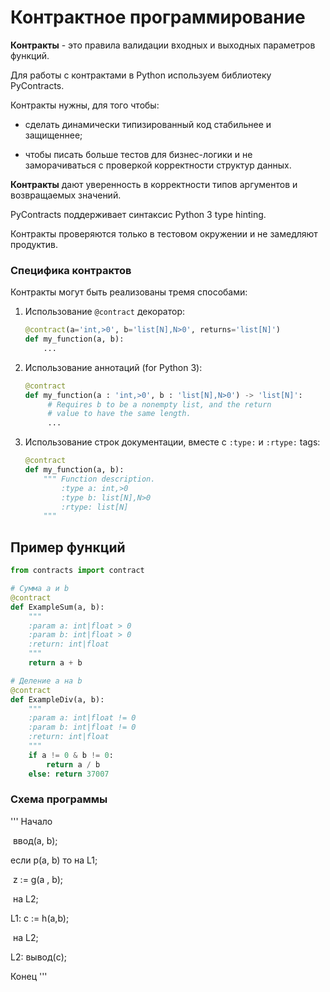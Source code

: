 # Контрактное программирование

**Контракты** - это правила валидации входных и выходных параметров функций.

Для работы с контрактами в Python используем библиотеку PyContracts.

Контракты нужны, для того чтобы:

- сделать динамически типизированный код стабильнее и защищеннее; 

- чтобы писать больше тестов для бизнес-логики и не заморачиваться с проверкой корректности структур данных.

**Контракты** дают уверенность в корректности типов аргументов и возвращаемых значений.

PyContracts поддерживает синтаксис Python 3 type hinting.

Контракты проверяются только в тестовом окружении и не замедляют продуктив.



### **Специфика контрактов**

Контракты могут быть реализованы тремя способами:

1. Использование ``@contract`` декоратор:

   ```python
   @contract(a='int,>0', b='list[N],N>0', returns='list[N]')
   def my_function(a, b):
       ...
   ```

2. Использование аннотаций (for Python 3):

   ```python
   @contract
   def my_function(a : 'int,>0', b : 'list[N],N>0') -> 'list[N]':
        # Requires b to be a nonempty list, and the return
        # value to have the same length.
        ...
   ```

3. Использование строк документации, вместе с `:type:` и `:rtype:` tags:

   ```python
   @contract
   def my_function(a, b):
       """ Function description.
           :type a: int,>0
           :type b: list[N],N>0
           :rtype: list[N]
       """
   ```

## Пример функций

```python
from contracts import contract

# Сумма а и b
@contract
def ExampleSum(a, b):
    """
    :param a: int|float > 0 
    :param b: int|float > 0
    :return: int|float
    """
    return a + b

# Деление a на b
@contract
def ExampleDiv(a, b):
    """
    :param a: int|float != 0
    :param b: int|float != 0
    :return: int|float
    """
    if a != 0 & b != 0:
    	return a / b
    else: return 37007
```



### Схема программы
'''
Начало

​		ввод(a, b);

если p(a, b) то на L1;

​		z := g(a , b);

​		на L2;

L1:  c := h(a,b);

​		на L2;

L2: вывод(c);

Конец
'''
